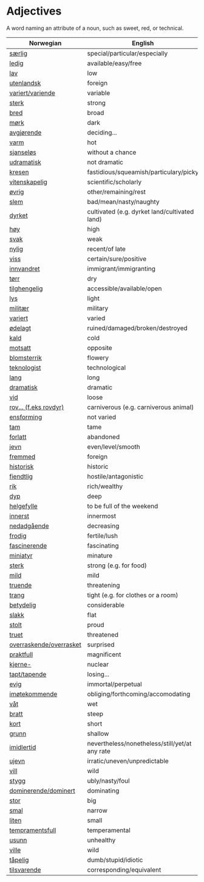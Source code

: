 # Adjectives

A word naming an attribute of a noun, such as sweet, red, or technical.

| Norwegian | English |
| --- | --- |
| [særlig](https://www.ordnett.no/search?language=no&phrase=særlig) | special/particular/especially |
| [ledig](https://www.ordnett.no/search?language=no&phrase=ledig) | available/easy/free |
| [lav](https://www.ordnett.no/search?language=no&phrase=lav) | low |
| [utenlandsk](https://www.ordnett.no/search?language=no&phrase=utenlandsk) | foreign |
| [variert/variende](https://www.ordnett.no/search?language=no&phrase=variert/variende) | variable |
| [sterk](https://www.ordnett.no/search?language=no&phrase=sterk) | strong |
| [bred](https://www.ordnett.no/search?language=no&phrase=bred) | broad |
| [mørk](https://www.ordnett.no/search?language=no&phrase=mørk) | dark |
| [avgjørende](https://www.ordnett.no/search?language=no&phrase=avgjørende) | deciding... |
| [varm](https://www.ordnett.no/search?language=no&phrase=varm) | hot |
| [sjanseløs](https://www.ordnett.no/search?language=no&phrase=sjanseløs) | without a chance |
| [udramatisk](https://www.ordnett.no/search?language=no&phrase=udramatisk) | not dramatic |
| [kresen](https://www.ordnett.no/search?language=no&phrase=kresen) | fastidious/squeamish/particulary/picky |
| [vitenskapelig](https://www.ordnett.no/search?language=no&phrase=vitenskapelig) | scientific/scholarly |
| [øvrig](https://www.ordnett.no/search?language=no&phrase=øvrig) | other/remaining/rest |
| [slem](https://www.ordnett.no/search?language=no&phrase=slem) | bad/mean/nasty/naughty |
| [dyrket](https://www.ordnett.no/search?language=no&phrase=dyrket) | cultivated (e.g. dyrket land/cultivated land) |
| [høy](https://www.ordnett.no/search?language=no&phrase=høy) | high |
| [svak](https://www.ordnett.no/search?language=no&phrase=svak) | weak |
| [nylig](https://www.ordnett.no/search?language=no&phrase=nylig) | recent/of late |
| [viss](https://www.ordnett.no/search?language=no&phrase=viss) | certain/sure/positive |
| [innvandret](https://www.ordnett.no/search?language=no&phrase=innvandret) | immigrant/immigranting |
| [tørr](https://www.ordnett.no/search?language=no&phrase=tørr) | dry |
| [tilghengelig](https://www.ordnett.no/search?language=no&phrase=tilghengelig) | accessible/available/open |
| [lys](https://www.ordnett.no/search?language=no&phrase=lys) | light |
| [militær](https://www.ordnett.no/search?language=no&phrase=militær) | military |
| [variert](https://www.ordnett.no/search?language=no&phrase=variert) | varied |
| [ødelagt](https://www.ordnett.no/search?language=no&phrase=ødelagt) | ruined/damaged/broken/destroyed |
| [kald](https://www.ordnett.no/search?language=no&phrase=kald) | cold |
| [motsatt](https://www.ordnett.no/search?language=no&phrase=motsatt) | opposite |
| [blomsterrik](https://www.ordnett.no/search?language=no&phrase=blomsterrik) | flowery |
| [teknologist](https://www.ordnett.no/search?language=no&phrase=teknologist) | technological |
| [lang](https://www.ordnett.no/search?language=no&phrase=lang) | long |
| [dramatisk](https://www.ordnett.no/search?language=no&phrase=dramatisk) | dramatic |
| [vid](https://www.ordnett.no/search?language=no&phrase=vid) | loose |
| [rov... (f.eks rovdyr)](https://www.ordnett.no/search?language=no&phrase=rov...%20(f.eks%20rovdyr)) | carniverous (e.g. carniverous animal) |
| [ensforming](https://www.ordnett.no/search?language=no&phrase=ensforming) | not varied |
| [tam](https://www.ordnett.no/search?language=no&phrase=tam) | tame |
| [forlatt](https://www.ordnett.no/search?language=no&phrase=forlatt) | abandoned |
| [jevn](https://www.ordnett.no/search?language=no&phrase=jevn) | even/level/smooth |
| [fremmed](https://www.ordnett.no/search?language=no&phrase=fremmed) | foreign |
| [historisk](https://www.ordnett.no/search?language=no&phrase=historisk) | historic |
| [fiendtlig](https://www.ordnett.no/search?language=no&phrase=fiendtlig) | hostile/antagonistic |
| [rik](https://www.ordnett.no/search?language=no&phrase=rik) | rich/wealthy |
| [dyp](https://www.ordnett.no/search?language=no&phrase=dyp) | deep |
| [helgefylle](https://www.ordnett.no/search?language=no&phrase=helgefylle) | to be full of the weekend |
| [innerst](https://www.ordnett.no/search?language=no&phrase=innerst) | innermost |
| [nedadgående](https://www.ordnett.no/search?language=no&phrase=nedadgående) | decreasing |
| [frodig](https://www.ordnett.no/search?language=no&phrase=frodig) | fertile/lush |
| [fascinerende](https://www.ordnett.no/search?language=no&phrase=fascinerende) | fascinating |
| [miniatyr](https://www.ordnett.no/search?language=no&phrase=miniatyr) | minature |
| [sterk](https://www.ordnett.no/search?language=no&phrase=sterk) | strong (e.g. for food) |
| [mild](https://www.ordnett.no/search?language=no&phrase=mild) | mild |
| [truende](https://www.ordnett.no/search?language=no&phrase=truende) | threatening |
| [trang](https://www.ordnett.no/search?language=no&phrase=trang) | tight (e.g. for clothes or a room) |
| [betydelig](https://www.ordnett.no/search?language=no&phrase=betydelig) | considerable |
| [slakk](https://www.ordnett.no/search?language=no&phrase=slakk) | flat |
| [stolt](https://www.ordnett.no/search?language=no&phrase=stolt) | proud |
| [truet](https://www.ordnett.no/search?language=no&phrase=truet) | threatened |
| [overraskende/overrasket](https://www.ordnett.no/search?language=no&phrase=overraskende/overrasket) | surprised |
| [praktfull](https://www.ordnett.no/search?language=no&phrase=praktfull) | magnificent |
| [kjerne-](https://www.ordnett.no/search?language=no&phrase=kjerne-) | nuclear |
| [tapt/tapende](https://www.ordnett.no/search?language=no&phrase=tapt/tapende) | losing... |
| [evig](https://www.ordnett.no/search?language=no&phrase=evig) | immortal/perpetual |
| [imøtekommende](https://www.ordnett.no/search?language=no&phrase=imøtekommende) | obliging/forthcoming/accomodating |
| [våt](https://www.ordnett.no/search?language=no&phrase=våt) | wet |
| [bratt](https://www.ordnett.no/search?language=no&phrase=bratt) | steep |
| [kort](https://www.ordnett.no/search?language=no&phrase=kort) | short |
| [grunn](https://www.ordnett.no/search?language=no&phrase=grunn) | shallow |
| [imidlertid](https://www.ordnett.no/search?language=no&phrase=imidlertid) | nevertheless/nonetheless/still/yet/at any rate |
| [ujevn](https://www.ordnett.no/search?language=no&phrase=ujevn) | irratic/uneven/unpredictable |
| [vill](https://www.ordnett.no/search?language=no&phrase=vill) | wild |
| [stygg](https://www.ordnett.no/search?language=no&phrase=stygg) | ubly/nasty/foul |
| [dominerende/dominert](https://www.ordnett.no/search?language=no&phrase=dominerende/dominert) | dominating |
| [stor](https://www.ordnett.no/search?language=no&phrase=stor) | big |
| [smal](https://www.ordnett.no/search?language=no&phrase=smal) | narrow |
| [liten](https://www.ordnett.no/search?language=no&phrase=liten) | small |
| [tempramentsfull](https://www.ordnett.no/search?language=no&phrase=tempramentsfull) | temperamental |
| [usunn](https://www.ordnett.no/search?language=no&phrase=usunn) | unhealthy |
| [ville](https://www.ordnett.no/search?language=no&phrase=ville) | wild |
| [tåpelig](https://www.ordnett.no/search?language=no&phrase=tåpelig) | dumb/stupid/idiotic |
| [tilsvarende](https://www.ordnett.no/search?language=no&phrase=tilsvarende) | corresponding/equivalent |

